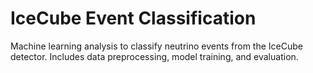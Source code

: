 # IceCube Event Classification

Machine learning analysis to classify neutrino events from the IceCube detector. Includes data preprocessing, model training, and evaluation.

